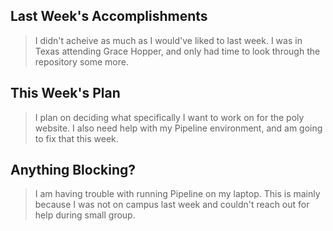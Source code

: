 ## Last Week's Accomplishments

> I didn't acheive as much as I would've liked to last week. I was in Texas attending Grace Hopper, and only had time to look through the repository some more.

## This Week's Plan

> I plan on deciding what specifically I want to work on for the poly website. I also need help with my Pipeline environment, and am going to fix that this week.

## Anything Blocking?

> I am having trouble with running Pipeline on my laptop. This is mainly because I was not on campus last week and couldn't reach out for help during small group.
